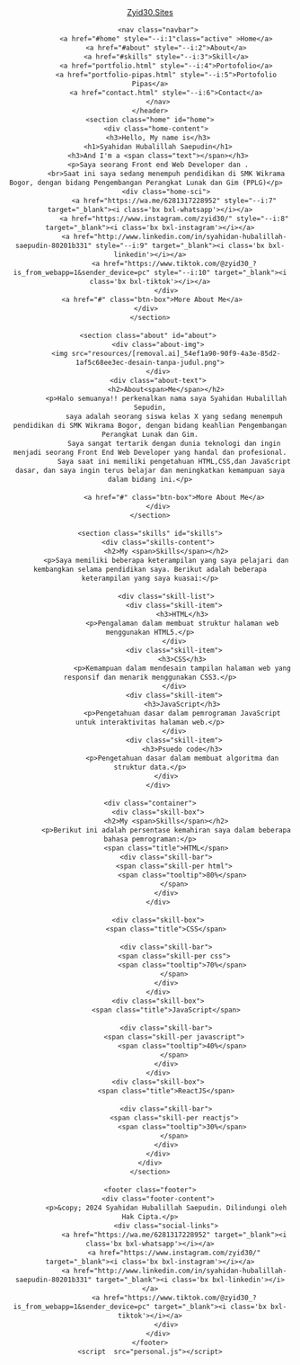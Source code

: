 <!DOCTYPE html>
<html lang="en">
<head>
    <meta charset="UTF-8">
    <meta http-equiv="X-UA-Compatible" content="IE=edge">
    <meta name="viewport" content="width=device-width, initial-scale=1.0">
    <title>Project Personal Web</title>
    <link rel="stylesheet" href="style.css">
    <link href='https://unpkg.com/boxicons@2.1.4/css/boxicons.min.css' rel='stylesheet'>
    <script src="https://unpkg.com/typed.js@2.1.0/dist/typed.umd.js"></script>
</head>
<body>
    <header class="header">
        <a href="#" class="logo">Zyid30.Sites</a>

        <nav class="navbar">
            <a href="#home" style="--i:1"class="active" >Home</a>
            <a href="#about" style="--i:2">About</a>
            <a href="#skills" style="--i:3">Skill</a>
            <a href="portfolio.html" style="--i:4">Portofolio</a>
            <a href="portfolio-pipas.html" style="--i:5">Portofolio Pipas</a>
            <a href="contact.html" style="--i:6">Contact</a>
        </nav>
    </header>
    <section class="home" id="home">
       <div class="home-content">
        <h3>Hello, My name is</h3>
        <h1>Syahidan Hubalillah Saepudin</h1>
        <h3>And I'm a <span class="text"></span></h3>
        <p>Saya seorang Front end Web Developer dan .
            <br>Saat ini saya sedang menempuh pendidikan di SMK Wikrama Bogor, dengan bidang Pengembangan Perangkat Lunak dan Gim (PPLG)</p>  
            <div class="home-sci">
                <a href="https://wa.me/6281317228952" style="--i:7" target="_blank"><i class='bx bxl-whatsapp'></i></a>
                <a href="https://www.instagram.com/zyid30/" style="--i:8" target="_blank"><i class='bx bxl-instagram'></i></a>
                <a href="http://www.linkedin.com/in/syahidan-hubalillah-saepudin-80201b331" style="--i:9" target="_blank"><i class='bx bxl-linkedin'></i></a>
                <a href="https://www.tiktok.com/@zyid30_?is_from_webapp=1&sender_device=pc" style="--i:10" target="_blank"><i class='bx bxl-tiktok'></i></a>
            </div>
        <a href="#" class="btn-box">More About Me</a>   
        </div>      
    </section>
    
    <section class="about" id="about"> 
        <div class="about-img">
            <img src="resources/[removal.ai]_54ef1a90-90f9-4a3e-85d2-1af5c68ee3ec-desain-tanpa-judul.png">
        </div>
        <div class="about-text">
            <h2>About<span>Me</span></h2>
            <p>Halo semuanya!! perkenalkan nama saya Syahidan Hubalillah Sepudin,
                saya adalah seorang siswa kelas X yang sedang menempuh pendidikan di SMK Wikrama Bogor, dengan bidang keahlian Pengembangan Perangkat Lunak dan Gim.
                Saya sangat tertarik dengan dunia teknologi dan ingin menjadi seorang Front End Web Developer yang handal dan profesional.
                Saya saat ini memiliki pengetahuan HTML,CSS,dan JavaScript dasar, dan saya ingin terus belajar dan meningkatkan kemampuan saya dalam bidang ini.</p>

                <a href="#" class="btn-box">More About Me</a>
        </div>
    </section>

    <section class="skills" id="skills">
        <div class="skills-content">
            <h2>My <span>Skills</span></h2>
            <p>Saya memiliki beberapa keterampilan yang saya pelajari dan kembangkan selama pendidikan saya. Berikut adalah beberapa keterampilan yang saya kuasai:</p>
            
            <div class="skill-list">
                <div class="skill-item">
                    <h3>HTML</h3>
                    <p>Pengalaman dalam membuat struktur halaman web menggunakan HTML5.</p>
                </div>
                <div class="skill-item">
                    <h3>CSS</h3>
                    <p>Kemampuan dalam mendesain tampilan halaman web yang responsif dan menarik menggunakan CSS3.</p>
                </div>
                <div class="skill-item">
                    <h3>JavaScript</h3>
                    <p>Pengetahuan dasar dalam pemrograman JavaScript untuk interaktivitas halaman web.</p>
                </div>
                <div class="skill-item">
                    <h3>Psuedo code</h3>
                    <p>Pengetahuan dasar dalam membuat algoritma dan struktur data.</p>
            </div>
        </div>

    <div class="container">
        <div class="skill-box">
            <h2>My <span>Skills</span></h2>
            <p>Berikut ini adalah persentase kemahiran saya dalam beberapa bahasa pemrograman:</p>
            <span class="title">HTML</span>
            <div class="skill-bar">
                <span class="skill-per html">
                    <span class="tooltip">80%</span>
                </span>
            </div>
        </div>

        <div class="skill-box">
            <span class="title">CSS</span>

            <div class="skill-bar">
                <span class="skill-per css">
                    <span class="tooltip">70%</span>
                </span>
            </div>
        </div>
        <div class="skill-box">
            <span class="title">JavaScript</span>

            <div class="skill-bar">
                <span class="skill-per javascript">
                    <span class="tooltip">40%</span>
                </span>
            </div>
        </div>
        <div class="skill-box">
            <span class="title">ReactJS</span>

            <div class="skill-bar">
                <span class="skill-per reactjs">
                    <span class="tooltip">30%</span>
                </span>
            </div>
        </div>
    </div>
    </section>

    <footer class="footer">
        <div class="footer-content">
            <p>&copy; 2024 Syahidan Hubalillah Saepudin. Dilindungi oleh Hak Cipta.</p>
            <div class="social-links">
                <a href="https://wa.me/6281317228952" target="_blank"><i class='bx bxl-whatsapp'></i></a>
                <a href="https://www.instagram.com/zyid30/" target="_blank"><i class='bx bxl-instagram'></i></a>
                <a href="http://www.linkedin.com/in/syahidan-hubalillah-saepudin-80201b331" target="_blank"><i class='bx bxl-linkedin'></i></a>
                <a href="https://www.tiktok.com/@zyid30_?is_from_webapp=1&sender_device=pc" target="_blank"><i class='bx bxl-tiktok'></i></a>
            </div>
        </div>
    </footer>
    <script  src="personal.js"></script>
</body>
</html>
